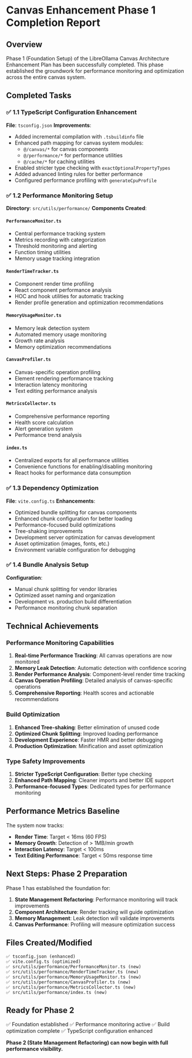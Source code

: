 # Canvas Enhancement Phase 1 Completion Report

## Overview
Phase 1 (Foundation Setup) of the LibreOllama Canvas Architecture Enhancement Plan has been successfully completed. This phase established the groundwork for performance monitoring and optimization across the entire canvas system.

## Completed Tasks

### ✅ 1.1 TypeScript Configuration Enhancement
**File**: `tsconfig.json`
**Improvements**:
- Added incremental compilation with `.tsbuildinfo` file
- Enhanced path mapping for canvas system modules:
  - `@/canvas/*` for canvas components
  - `@/performance/*` for performance utilities
  - `@/cache/*` for caching utilities
- Enabled stricter type checking with `exactOptionalPropertyTypes`
- Added advanced linting rules for better performance
- Configured performance profiling with `generateCpuProfile`

### ✅ 1.2 Performance Monitoring Setup
**Directory**: `src/utils/performance/`
**Components Created**:

#### `PerformanceMonitor.ts`
- Central performance tracking system
- Metrics recording with categorization
- Threshold monitoring and alerting
- Function timing utilities
- Memory usage tracking integration

#### `RenderTimeTracker.ts`
- Component render time profiling
- React component performance analysis
- HOC and hook utilities for automatic tracking
- Render profile generation and optimization recommendations

#### `MemoryUsageMonitor.ts`
- Memory leak detection system
- Automated memory usage monitoring
- Growth rate analysis
- Memory optimization recommendations

#### `CanvasProfiler.ts`
- Canvas-specific operation profiling
- Element rendering performance tracking
- Interaction latency monitoring
- Text editing performance analysis

#### `MetricsCollector.ts`
- Comprehensive performance reporting
- Health score calculation
- Alert generation system
- Performance trend analysis

#### `index.ts`
- Centralized exports for all performance utilities
- Convenience functions for enabling/disabling monitoring
- React hooks for performance data consumption

### ✅ 1.3 Dependency Optimization
**File**: `vite.config.ts`
**Enhancements**:
- Optimized bundle splitting for canvas components
- Enhanced chunk configuration for better loading
- Performance-focused build optimizations
- Tree-shaking improvements
- Development server optimization for canvas development
- Asset optimization (images, fonts, etc.)
- Environment variable configuration for debugging

### ✅ 1.4 Bundle Analysis Setup
**Configuration**:
- Manual chunk splitting for vendor libraries
- Optimized asset naming and organization
- Development vs. production build differentiation
- Performance monitoring chunk separation

## Technical Achievements

### Performance Monitoring Capabilities
1. **Real-time Performance Tracking**: All canvas operations are now monitored
2. **Memory Leak Detection**: Automatic detection with confidence scoring
3. **Render Performance Analysis**: Component-level render time tracking
4. **Canvas Operation Profiling**: Detailed analysis of canvas-specific operations
5. **Comprehensive Reporting**: Health scores and actionable recommendations

### Build Optimization
1. **Enhanced Tree-shaking**: Better elimination of unused code
2. **Optimized Chunk Splitting**: Improved loading performance
3. **Development Experience**: Faster HMR and better debugging
4. **Production Optimization**: Minification and asset optimization

### Type Safety Improvements
1. **Stricter TypeScript Configuration**: Better type checking
2. **Enhanced Path Mapping**: Cleaner imports and better IDE support
3. **Performance-focused Types**: Dedicated types for performance monitoring

## Performance Metrics Baseline
The system now tracks:
- **Render Time**: Target < 16ms (60 FPS)
- **Memory Growth**: Detection of > 1MB/min growth
- **Interaction Latency**: Target < 100ms
- **Text Editing Performance**: Target < 50ms response time

## Next Steps: Phase 2 Preparation
Phase 1 has established the foundation for:
1. **State Management Refactoring**: Performance monitoring will track improvements
2. **Component Architecture**: Render tracking will guide optimization
3. **Memory Management**: Leak detection will validate improvements
4. **Canvas Performance**: Profiling will measure optimization success

## Files Created/Modified
```
✅ tsconfig.json (enhanced)
✅ vite.config.ts (optimized)
✅ src/utils/performance/PerformanceMonitor.ts (new)
✅ src/utils/performance/RenderTimeTracker.ts (new)
✅ src/utils/performance/MemoryUsageMonitor.ts (new)
✅ src/utils/performance/CanvasProfiler.ts (new)
✅ src/utils/performance/MetricsCollector.ts (new)
✅ src/utils/performance/index.ts (new)
```

## Ready for Phase 2
✅ Foundation established
✅ Performance monitoring active
✅ Build optimization complete
✅ TypeScript configuration enhanced

**Phase 2 (State Management Refactoring) can now begin with full performance visibility.**